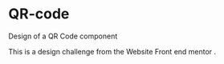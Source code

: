# QR-code
Design of a QR Code component 

This is a design challenge from the Website Front end mentor .
